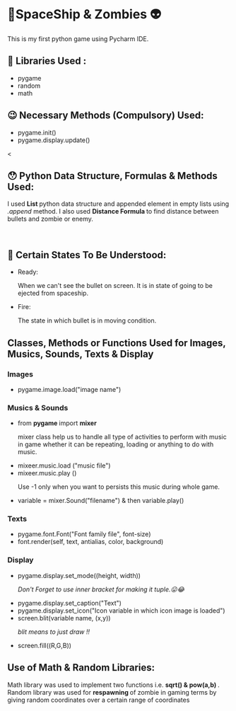 <h1>🚀SpaceShip & Zombies 👽</h1>
<p>This is my first python game using Pycharm IDE.</p>
<h2>🤩 Libraries Used :</h2>
<ul>
  <li> pygame </li>
  <li> random </li>
  <li> math </li>
</ul>
<h2>😉 Necessary Methods (Compulsory) Used:</h2>
<ul>
  <li> pygame.init() </li>
  <li> pygame.display.update() </li>
</ul>
<<h2>😯 Python Data Structure, Formulas & Methods Used: </h2>
<p> I used <b> List </b> python data structure and appended element in empty lists using <i>.append </i> method.
  I also used <b> Distance Formula </b> to find distance between bullets and zombie or enemy. </p> <br>
  <h2>🧐 Certain States To Be Understood: </h2>
  <ul>
  <li> Ready: </li>
  <p> When we can't see the bullet on screen. It is in state of going to be ejected from spaceship.</p>
  <li> Fire: </li>
  <p> The state in which bullet is in moving condition. </p>
  </ul>
  <h2> Classes, Methods or Functions Used for Images, Musics, Sounds, Texts & Display </h2>
  <h3> Images </h3>
  <ul>
    <li> pygame.image.load("image name") </li>
  </ul>
  <h3> Musics & Sounds </h3>
  <ul>
    <li> from <b> pygame </b> import <b> mixer </b> </li>
    <p> mixer class help us to handle all type of activities to perform with music in game whether it can be repeating, loading or anything to do with music.</p>
    <li> mixeer.music.load ("music file")</li>
    <li> mixeer.music.play ()</li>
    <p> Use -1 only when you want to persists this music during whole game.</p>
    <li> variable = mixer.Sound("filename") & then variable.play() </li>
  </ul>
  <h3> Texts </h3>
  <ul>
  <li>pygame.font.Font("Font family file", font-size)</li>
  <li> font.render(self, text, antialias, color, background)</li>
  </ul>
  <h3> Display </h3>
  <ul>
  <li>pygame.display.set_mode((height, width))</li>
  <p> <i> Don't Forget to use inner bracket for making it tuple.😛😂 </i></p>
  <li>pygame.display.set_caption("Text")</li>
  <li>pygame.display.set_icon("Icon variable in which  icon image is loaded")</li>
  <li>screen.blit(variable name, (x,y))</li>
  <p><i> blit means to just draw !!</i></p>
  <li>screen.fill((R,G,B))</li>
  </ul>
  <h2> Use of Math & Random Libraries: </h2>
  <p> Math library was used to implement two functions i.e. <b> sqrt() & pow(a,b) </b>.<br>
  Random library was used for <b> respawning </b> of zombie in gaming terms by giving random coordinates over a certain range of coordinates</p>
    
